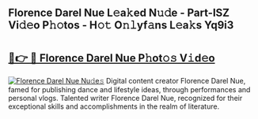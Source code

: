 ## Florence Darel Nue L𝚎a𝚔ed N𝚞𝚍e - Part-ISZ Vi𝚍𝚎o P𝚑𝚘tos - H𝚘𝚝 O𝚗𝚕yf𝚊ns L𝚎a𝚔s Yq9i3

# <h2><a href="http://kf0isgp.oniu.top/?m=Florence+Darel+Nue">🔗👉 🔴 Florence Darel Nue P𝚑ot𝚘𝚜 V𝚒d𝚎o</a></h2>

[![Florence Darel Nue Nu𝚍e𝚜](https://i.imgur.com/0qMVB7G.gif)](http://kf0isgp.oniu.top/?m=Florence+Darel+Nue)
Digital content creator Florence Darel Nue, famed for publishing dance and lifestyle ideas, through performances and personal vlogs. Talented writer Florence Darel Nue, recognized for their exceptional skills and accomplishments in the realm of literature.  
